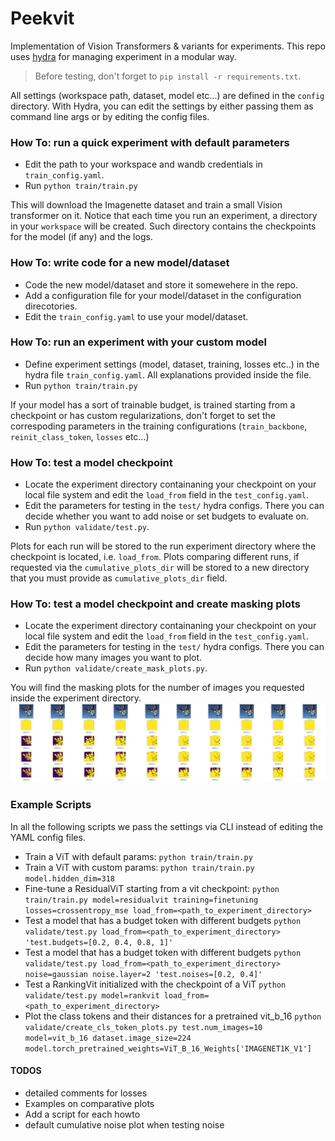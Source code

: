 # Peekvit
Implementation of Vision Transformers & variants for experiments.
This repo uses [hydra](https://hydra.cc/) for managing experiment in a modular way.

> Before testing, don't forget to `pip install -r requirements.txt`.

All settings (workspace path, dataset, model etc...) are defined in the `config` directory. With Hydra, you can edit the settings by either passing them as command line args or by editing the config files.

### How To: run a quick experiment with default parameters
- Edit the path to your workspace and wandb credentials in `train_config.yaml`. 
- Run `python train/train.py` 

This will download the Imagenette dataset and train a small Vision transformer on it. Notice that each time you run an experiment, a directory in your `workspace` will be created. Such directory contains the checkpoints for the model (if any) and the logs. 


### How To: write code for a new model/dataset
- Code the new model/dataset and store it somewehere in the repo.
- Add a configuration file for your model/dataset in the configuration direcotories.
- Edit the `train_config.yaml` to use your model/dataset.


### How To: run an experiment with your custom model
- Define experiment settings (model, dataset, training, losses etc..) in the hydra file `train_config.yaml`. All explanations provided inside the file.
- Run `python train/train.py` 

If your model has a sort of trainable budget, is trained starting from a checkpoint or has custom regularizations, don't forget to set the correspoding parameters in the training configurations (`train_backbone`, `reinit_class_token`, `losses` etc...) 


### How To: test a model checkpoint
- Locate the experiment directory containaning your checkpoint on your local file system and edit the `load_from` field in the `test_config.yaml`. 
- Edit the parameters for testing in the `test/` hydra configs. There you can decide whether you want to add noise or set budgets to evaluate on.
- Run  `python validate/test.py`. 

Plots for each run will be stored to the run experiment directory where the checkpoint is located, i.e. `load_from`. Plots comparing different runs, if requested via the  `cumulative_plots_dir` will be stored to a new directory that you must provide as `cumulative_plots_dir` field.


### How To: test a model checkpoint and create masking plots
- Locate the experiment directory containaning your checkpoint on your local file system and edit the `load_from` field in the `test_config.yaml`. 
- Edit the parameters for testing in the `test/` hydra configs. There you can decide how many images you want to plot.
- Run  `python validate/create_mask_plots.py`.


You will find the masking plots for the number of images you requested inside the experiment directory. 
![](images/example_plot.jpg)



### Example Scripts

In all the following scripts we pass the settings via CLI instead of editing the YAML config files.

- Train a ViT with default params: `python train/train.py`
- Train a ViT with custom params: `python train/train.py model.hidden_dim=318` 
- Fine-tune a ResidualViT starting from a vit checkpoint: `python train/train.py model=residualvit training=finetuning losses=crossentropy_mse load_from=<path_to_experiment_directory>`
- Test a model that has a budget token with different budgets `python validate/test.py load_from=<path_to_experiment_directory> 'test.budgets=[0.2, 0.4, 0.8, 1]'`
- Test a model that has a budget token with different budgets `python validate/test.py load_from=<path_to_experiment_directory> noise=gaussian noise.layer=2 'test.noises=[0.2, 0.4]'`
- Test a RankingVit initialized with the checkpoint of a ViT `python validate/test.py model=rankvit load_from=<path_to_experiment_directory>`
- Plot the class tokens and their distances for a pretrained vit_b_16 `python validate/create_cls_token_plots.py test.num_images=10 model=vit_b_16 dataset.image_size=224 model.torch_pretrained_weights=ViT_B_16_Weights['IMAGENET1K_V1']`



#### TODOS
- detailed comments for losses
- Examples on comparative plots
- Add a script for each howto
- default cumulative noise plot when testing noise
